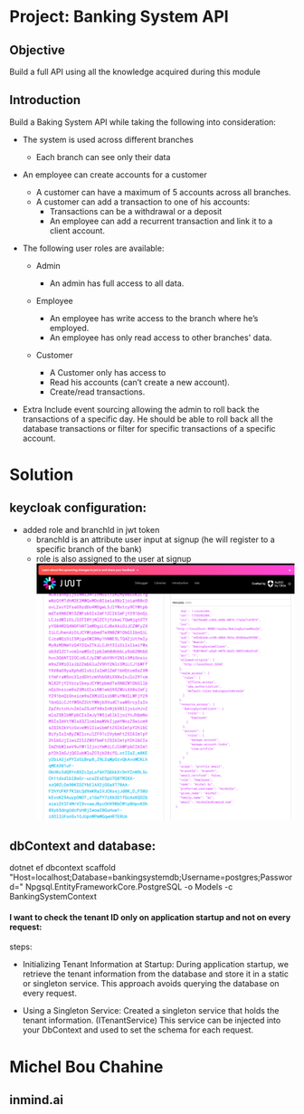 # Project: Banking System API
## Objective
Build a full API using all the knowledge acquired during this module

## Introduction
Build a Baking System API while taking the following into consideration:

- The system is used across different branches
  - Each branch can see only their data
  
- An employee can create accounts for a customer
  - A customer can have a maximum of 5 accounts across all branches.
  - A customer can add a transaction to one of his accounts:
    - Transactions can be a withdrawal or a deposit
    - An employee can add a recurrent transaction and link it to a client account.

- The following user roles are available:
  - Admin
    - An admin has full access to all data.
      
  - Employee
    - An employee has write access to the branch where he’s employed.
    - An employee has only read access to other branches' data.
      
  - Customer
    - A Customer only has access to
    - Read his accounts (can’t create a new account).
    - Create/read transactions.
      
- Extra
Include event sourcing allowing the admin to roll back the transactions of a specific day. He should be able to roll
back all the database transactions or filter for specific transactions of a specific account.


# Solution

## keycloak configuration:
- added role and branchId in jwt token
  - branchId is an attribute user input at signup (he will register to a specific branch of the bank)
  - role is also assigned to the user at signup
![alt text](images/img1.png)

## dbContext and database:
dotnet ef dbcontext scaffold "Host=localhost;Database=bankingsystemdb;Username=postgres;Password=<pass>" Npgsql.EntityFrameworkCore.PostgreSQL -o Models -c BankingSystemContext 
#### I want to check the tenant ID only on application startup and not on every request:
steps:
 - Initializing Tenant Information at Startup: During application startup, we
retrieve the tenant information from the database and store it in a static or singleton service. 
This approach avoids querying the database on every request.

 - Using a Singleton Service: Created a singleton service that holds the tenant information. (ITenantService)
This service can be injected into your DbContext and used to set the schema for each request.


# Michel Bou Chahine
## inmind.ai